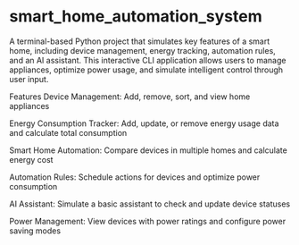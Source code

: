 # smart_home_automation_system
A terminal-based Python project that simulates key features of a smart home, including device management, energy tracking, automation rules, and an AI assistant. This interactive CLI application allows users to manage appliances, optimize power usage, and simulate intelligent control through user input.

Features
Device Management: Add, remove, sort, and view home appliances

Energy Consumption Tracker: Add, update, or remove energy usage data and calculate total consumption

Smart Home Automation: Compare devices in multiple homes and calculate energy cost

Automation Rules: Schedule actions for devices and optimize power consumption

AI Assistant: Simulate a basic assistant to check and update device statuses

Power Management: View devices with power ratings and configure power saving modes

